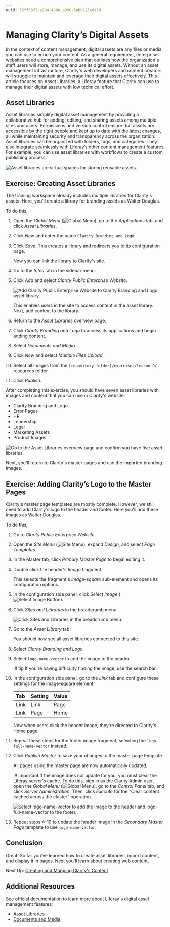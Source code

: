 ```yaml
---
uuid: 52ff56f2-e984-4800-b390-5abb125c6a5d
---
```

# Managing Clarity’s Digital Assets

In the context of content management, digital assets are any files or media you can use to enrich your content. As a general requirement, enterprise websites need a comprehensive plan that outlines how the organization's staff users will store, manage, and use its digital assets. Without an asset management infrastructure, Clarity's web developers and content creators will struggle to maintain and leverage their digital assets effectively. This article focuses on Asset Libraries, a Liferay feature that Clarity can use to manage their digital assets with low technical effort.

<!--TASK: Draft an overview article that explains the different types of content creation and management features provided by Liferay. Address questions about storing assets (e.g., database options, storing content in sites vs asset libraries).-->

## Asset Libraries

Asset libraries simplify digital asset management by providing a collaborative hub for adding, editing, and sharing assets among multiple sites and users. Permissions and version control ensure that assets are accessible by the right people and kept up to date with the latest changes, all while maintaining security and transparency across the organization. Asset libraries can be organized with folders, tags, and categories. They also integrate seamlessly with Liferay’s other content management features. For example, you can use asset libraries with workflows to create a custom publishing process.

<!--
TASK: Improve content presentation. Points to make (though not necessarily in this order):
* You can organize assets using folders, tags, and categories.
* You can define sets of assets to display in connected sites.
* You can manage membership to libraries individually and assign  assets library specific roles.
* You can manage which sites can access the library's assets. 
* You can set up workflows to govern content creation, review, and publishing.
(I'm unsure if we should also mention content localization/translation. I wonder if we should also mention that only the Web Content and D&M applications are supported in libraries)
-->

![Asset libraries are virtual spaces for storing reusable assets.](managing-claritys-digital-assets/images/01.png)

## Exercise: Creating Asset Libraries
<!--Exercise 9a-->

The training workspace already includes multiple libraries for Clarity's assets. Here, you'll create a library for branding assets as Walter Douglas.

To do this,

1. Open the *Global Menu* (![Global Menu](../../images/icon-applications-menu.png)), go to the *Applications* tab, and click *Asset Libraries*.

1. Click *New* and enter the name `Clarity Branding and Logo`.

1. Click *Save*. This creates a library and redirects you to its configuration page.

   Now you can link the library to Clarity's site.

1. Go to the *Sites* tab in the sidebar menu.

1. Click *Add* and select *Clarity Public Enterprise Website*.

   ![Add Clarity Public Enterprise Website to Clarity Branding and Logo asset library.](./managing-claritys-digital-assets/images/02.png)

   This enables users in the site to access content in the asset library. Next, add content to the library.

1. Return to the *Asset Libraries* overview page.

1. Click *Clarity Branding and Logo* to access its applications and begin adding content.

1. Select *Documents and Media*.

1. Click *New* and select *Multiple Files Upload*.

1. Select all images from the `[repository-folder]/exercises/lesson-9/` resources folder.

1. Click *Publish*.

After completing this exercise, you should have seven asset libraries with images and content that you can use in Clarity's website:

* Clarity Branding and Logo
* Error Pages
* HR
* Leadership
* Legal
* Marketing Assets
* Product Images

![Go to the Asset Libraries overview page and confirm you have five asset libraries.](./managing-claritys-digital-assets/images/03.png)

Next, you'll return to Clarity's master pages and use the imported branding images.

## Exercise: Adding Clarity’s Logo to the Master Pages
<!--Exercise 9b-->

Clarity's master page templates are mostly complete. However, we still need to add Clarity's logo to the header and footer. Here you'll add these images as Walter Douglas.

To do this,

1. Go to *Clarity Public Enterprise Website*.

1. Open the *Site Menu* (![Site Menu](../../images/icon-product-menu.png)), expand *Design*, and select *Page Templates*.

1. In the Master tab, click *Primary Master Page* to begin editing it.

1. Double click the header's *Image* fragment.

   This selects the fragment's *image-square* sub-element and opens its configuration options.

1. In the configuration side panel, click *Select Image* (![Select Image Button](../../images/icon-plus.png)).

1. Click *Sites and Libraries* in the breadcrumb menu.

   ![Click Sites and Libraries in the breadcrumb menu.](./managing-claritys-digital-assets/images/04.png)

1. Go to the *Asset Library* tab.

   You should now see all asset libraries connected to this site.

1. Select *Clarity Branding and Logo*.

1. Select `logo-name-vector` to add the image to the header.

   !!! tip
       If you're having difficulty finding the image, use the search bar.

1. In the configuration side panel, go to the *Link* tab and configure these settings for the image-square element:

   | Tab  | Setting | Value |
   |:-----|:--------|:------|
   | Link | Link    | Page  |
   | Link | Page    | Home  |

   Now when users click the header image, they're directed to Clarity's Home page.

1. Repeat these steps for the footer image fragment, selecting the `logo-full-name-vector` instead.

1. Click *Publish Master* to save your changes to the master page template.

   All pages using the master page are now automatically updated.

   !!! important
       If the image does not update for you, you must clear the Liferay server's cache. To do this, sign in as the Clarity Admin user, open the *Global Menu* (![Global Menu](../../images/icon-applications-menu.png)), go to the *Control Panel* tab, and click *Server Administration*. Then, click *Execute* for the "Clear content cached across the cluster" operation.

   ![Select logo-name-vector to add the image to the header and logo-full-name-vector to the footer.](./managing-claritys-digital-assets/images/05.png)

1. Repeat steps 4-10 to update the header image in the *Secondary Master Page* template to use `logo-name-vector`.

## Conclusion

Great! So far you've learned how to create asset libraries, import content, and display it in pages. Next you'll learn about creating web content.

Next Up: [Creating and Mapping Clarity's Content](./creating-and-mapping-claritys-content.md)

## Additional Resources

See official documentation to learn more about Liferay's digital asset management features:

* [Asset Libraries](https://learn.liferay.com/web/guest/w/dxp/content-authoring-and-management/asset-libraries)
* [Documents and Media](https://learn.liferay.com/web/guest/w/dxp/content-authoring-and-management/documents-and-media)
